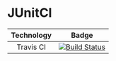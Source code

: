 # JUnitCI 

| Technology | Badge |
|:-----------:|:-----:|
| Travis CI | [![Build Status](https://api.travis-ci.com/smylebifa/JUnitCI.svg?branch=main&status=passed)](https://app.travis-ci.com/github/smylebifa/JUnitCI/jobs/535608575) |
